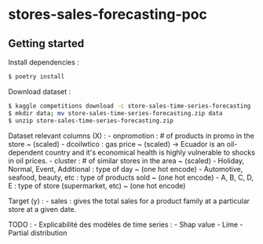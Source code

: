 # stores-sales-forecasting-poc



## Getting started


Install dependencies :

```sh
$ poetry install
```

Download dataset :

```sh
$ kaggle competitions download -c store-sales-time-series-forecasting
$ mkdir data; mv store-sales-time-series-forecasting.zip data
$ unzip store-sales-time-series-forecasting.zip
```

Dataset relevant columns (X) :
    - onpromotion : # of products in promo in the store ~ (scaled)
    - dcoilwtico : gas price ~ (scaled) -> Ecuador is an oil-dependent country and it's economical health is highly vulnerable to shocks in oil prices.
    - cluster : # of similar stores in the area ~ (scaled)
    - Holiday, Normal, Event, Additional : type of day ~ (one hot encode)
    - Automotive, seafood, beauty, etc : type of products sold ~ (one hot encode)
    - A, B, C, D, E : type of store (supermarket, etc) ~ (one hot encode)

Target (y) :
    - sales : gives the total sales for a product family at a particular store at a given date.

TODO :
    - Explicabilité des modèles de time series :
        - Shap value
        - Lime
        - Partial distribution